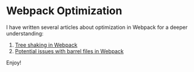 # Webpack Optimization

I have written several articles about optimization in Webpack for a deeper understanding:

1. [Tree shaking in Webpack](tree-shaking/README.md)
2. [Potential issues with barrel files in Webpack](optimization-issues/README.md)

Enjoy!